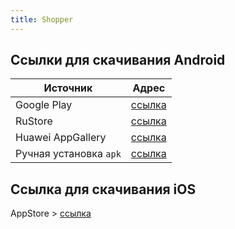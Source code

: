 ```yaml
---
title: Shopper
---
```

## Ссылки для скачивания Android

| Источник | Адрес |
|---|---|
| Google Play | [ссылка](https://play.google.com/store/apps/details?id=ru.sbmt.shopper)|
| RuStore | [ссылка](https://apps.rustore.ru/app/ru.sbmt.shopper)|
| Huawei AppGallery | [ссылка](https://appgallery.huawei.com/#/app/C110698749)
|Ручная установка `apk`|[ссылка](https://github.com/Katrovsky/ShopperPopper/releases/latest/download/shopper.apk)

## Ссылка для скачивания iOS
AppStore > [ссылка](https://apps.apple.com/ru/app/shopper-app/id6467191758)

